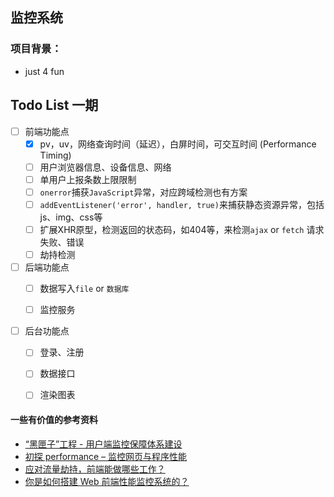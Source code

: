 ## 监控系统

### 项目背景：
- just 4 fun


## Todo List 一期
- [ ] 前端功能点
    -[x] pv，uv，网络查询时间（延迟），白屏时间，可交互时间 (Performance Timing)
    -[ ] 用户浏览器信息、设备信息、网络
    -[ ] 单用户上报条数上限限制
    -[ ] `onerror`捕获`JavaScript`异常，对应跨域检测也有方案  
    -[ ] `addEventListener('error', handler, true)`来捕获静态资源异常，包括js、img、css等
    -[ ] 扩展XHR原型，检测返回的状态码，如404等，来检测`ajax` or `fetch` 请求失败、错误
    -[ ] 劫持检测
    
- [ ] 后端功能点
    -[ ] 数据写入`file` or `数据库`
    -[ ] 监控服务


- [ ] 后台功能点
    -[ ] 登录、注册
    -[ ] 数据接口
    -[ ] 渲染图表


<!-- 
## Todo List 二期
- [ ] 前端功能点
    -[ ] 用户行为统计
    -[ ] 通过正则匹配等方式去检测DOM结构的合法性，如id重复、文档类型未声明之类的
-->


#### 一些有价值的参考资料
- [“黑匣子”工程 - 用户端监控保障体系建设](https://zhuanlan.zhihu.com/p/26211649)
- [初探 performance – 监控网页与程序性能](http://www.alloyteam.com/2015/09/explore-performance/)
- [应对流量劫持，前端能做哪些工作？](https://www.zhihu.com/question/35720092/answer/523563873)
- [你是如何搭建 Web 前端性能监控系统的？](https://www.zhihu.com/question/37585246)







